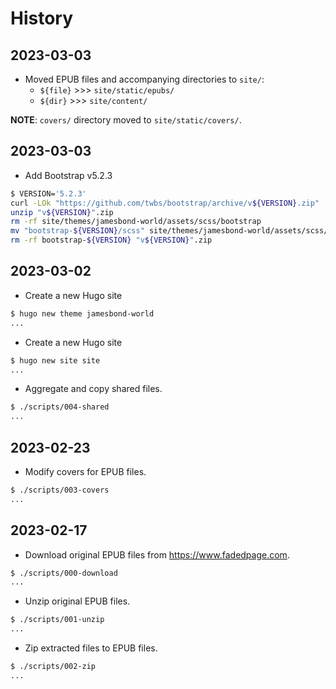 # History

## 2023-03-03

* Moved EPUB files and accompanying directories to `site/`:
  * `${file}` >>> `site/static/epubs/`
  * `${dir}` >>> `site/content/`

**NOTE**: `covers/` directory moved to `site/static/covers/`.

## 2023-03-03

* Add Bootstrap v5.2.3

```bash
$ VERSION='5.2.3'
curl -LOk "https://github.com/twbs/bootstrap/archive/v${VERSION}.zip"
unzip "v${VERSION}".zip
rm -rf site/themes/jamesbond-world/assets/scss/bootstrap
mv "bootstrap-${VERSION}/scss" site/themes/jamesbond-world/assets/scss/bootstrap
rm -rf bootstrap-${VERSION} "v${VERSION}".zip
```

## 2023-03-02

* Create a new Hugo site

```bash
$ hugo new theme jamesbond-world
...
```

* Create a new Hugo site

```bash
$ hugo new site site
...
```

* Aggregate and copy shared files.

```bash
$ ./scripts/004-shared
...
```

## 2023-02-23

* Modify covers for EPUB files.

```bash
$ ./scripts/003-covers
...
```

## 2023-02-17

* Download original EPUB files from https://www.fadedpage.com.

```bash
$ ./scripts/000-download
...
```

* Unzip original EPUB files.

```bash
$ ./scripts/001-unzip
...
```

* Zip extracted files to EPUB files.

```bash
$ ./scripts/002-zip
...
```
